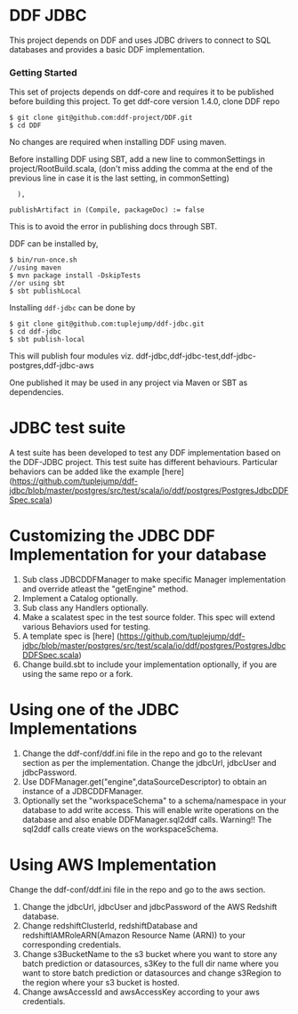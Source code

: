 DDF JDBC
========
This project depends on DDF and uses JDBC drivers to connect to SQL databases and provides a basic DDF implementation.
### Getting Started
This set of projects depends on ddf-core and requires it to be published before building this project. To get ddf-core version 1.4.0, clone DDF repo

```
$ git clone git@github.com:ddf-project/DDF.git
$ cd DDF
```

No changes are required when installing DDF using maven.

Before installing DDF using SBT, add a new line to commonSettings in project/RootBuild.scala, (don't miss adding the comma at the end of the previous line in case it is the last setting, in commonSetting)
```
  ),

publishArtifact in (Compile, packageDoc) := false
```
This is to avoid the error in publishing docs through SBT.


DDF can be installed by,

```
$ bin/run-once.sh
//using maven
$ mvn package install -DskipTests
//or using sbt
$ sbt publishLocal
```


Installing `ddf-jdbc` can be done by

```
$ git clone git@github.com:tuplejump/ddf-jdbc.git
$ cd ddf-jdbc
$ sbt publish-local
```

This will publish four modules viz. ddf-jdbc,ddf-jdbc-test,ddf-jdbc-postgres,ddf-jdbc-aws

One published it may be used in any project via Maven or SBT as dependencies.

JDBC test suite
===============
A test suite has been developed to test any DDF implementation based on the DDF-JDBC project. 
This test suite has different behaviours. Particular behaviors can be added like the example [here] (https://github.com/tuplejump/ddf-jdbc/blob/master/postgres/src/test/scala/io/ddf/postgres/PostgresJdbcDDFSpec.scala)

Customizing the JDBC DDF Implementation for your database
=========================================================
1. Sub class JDBCDDFManager to make specific Manager implementation and override atleast the "getEngine" method.
2. Implement a Catalog optionally.
3. Sub class any Handlers optionally.
4. Make a scalatest spec in the test source folder. This spec will extend various Behaviors used for testing.
5. A template spec is [here] (https://github.com/tuplejump/ddf-jdbc/blob/master/postgres/src/test/scala/io/ddf/postgres/PostgresJdbcDDFSpec.scala)
6. Change build.sbt to include your implementation optionally, if you are using the same repo or a fork.

Using one of the JDBC Implementations
=====================================
1. Change the ddf-conf/ddf.ini file in the repo and go to the relevant section as per the implementation. Change the jdbcUrl, jdbcUser and jdbcPassword. 
2. Use DDFManager.get("engine",dataSourceDescriptor) to obtain an instance of a JDBCDDFManager.
3. Optionally set the "workspaceSchema" to a schema/namespace in your database to add write access. This will enable write operations on the database and also enable DDFManager.sql2ddf calls. Warning!! The sql2ddf calls create views on the workspaceSchema.

Using AWS Implementation
=====================================
Change the ddf-conf/ddf.ini file in the repo and go to the aws section.
 
1. Change the jdbcUrl, jdbcUser and jdbcPassword of the AWS Redshift database. 
2. Change redshiftClusterId, redshiftDatabase and redshiftIAMRoleARN(Amazon Resource Name (ARN)) to your corresponding credentials.
3. Change s3BucketName to the s3 bucket where you want to store any batch prediction or datasources, s3Key to the full dir name where you want to store batch prediction or datasources and change s3Region to the region where your s3 bucket is hosted.
4. Change awsAccessId and awsAccessKey according to your aws credentials.

